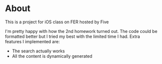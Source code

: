 # About
This is a project for iOS class on FER hosted by Five

I'm pretty happy with how the 2nd homework turned out. The code could be 
formatted better but I tried my best with the limited time I had. Extra 
features I implemented are:

- The search actually works
- All the content is dynamically generated
